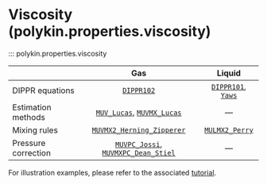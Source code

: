 # Viscosity (polykin.properties.viscosity)

::: polykin.properties.viscosity

|                     |                     Gas                                                         |        Liquid                     |
|---------------------|:-------------------------------------------------------------------------------:|:---------------------------------:|
| DIPPR equations     | [`DIPPR102`](../equations/index.md#polykin.properties.equations.dippr.DIPPR102) |  [`DIPPR101`](../equations/index.md#polykin.properties.equations.dippr.DIPPR101), [`Yaws`](../equations/index.md#polykin.properties.equations.viscosity.Yaws)  |
| Estimation methods  | [`MUV_Lucas`](MUV_Lucas.md), [`MUVMX_Lucas`](MUVMX_Lucas.md)                    | —                                 |
| Mixing rules        | [`MUVMX2_Herning_Zipperer`](MUVMX2_Herning_Zipperer.md)                         | [`MULMX2_Perry`](MULMX2_Perry.md) |
| Pressure correction | [`MUVPC_Jossi`](MUVPC_Jossi.md), [`MUVMXPC_Dean_Stiel`](MUVMXPC_Dean_Stiel.md)  | —                                 |

For illustration examples, please refer to the associated
[tutorial](../../../tutorials/viscosity).